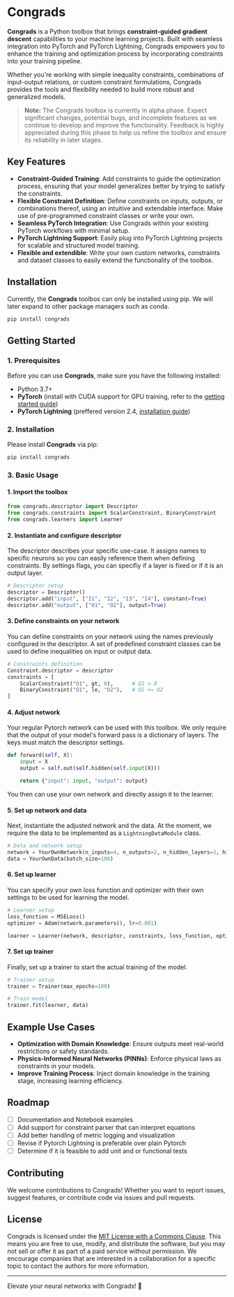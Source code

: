 # Congrads

**Congrads** is a Python toolbox that brings **constraint-guided gradient descent** capabilities to your machine learning projects. Built with seamless integration into PyTorch and PyTorch Lightning, Congrads empowers you to enhance the training and optimization process by incorporating constraints into your training pipeline.

Whether you're working with simple inequality constraints, combinations of input-output relations, or custom constraint formulations, Congrads provides the tools and flexibility needed to build more robust and generalized models.

> <strong>Note:</strong> The Congrads toolbox is currently in alpha phase. Expect significant changes, potential bugs, and incomplete features as we continue to develop and improve the functionality. Feedback is highly appreciated during this phase to help us refine the toolbox and ensure its reliability in later stages.

## Key Features

- **Constraint-Guided Training**: Add constraints to guide the optimization process, ensuring that your model generalizes better by trying to satisfy the constraints.
- **Flexible Constraint Definition**: Define constraints on inputs, outputs, or combinations thereof, using an intuitive and extendable interface. Make use of pre-programmed constraint classes or write your own.
- **Seamless PyTorch Integration**: Use Congrads within your existing PyTorch workflows with minimal setup.
- **PyTorch Lightning Support**: Easily plug into PyTorch Lightning projects for scalable and structured model training.
- **Flexible and extendible**: Write your own custom networks, constraints and dataset classes to easily extend the functionality of the toolbox.

## Installation

Currently, the **Congrads** toolbox can only be installed using pip. We will later expand to other package managers such as conda. 

```bash
pip install congrads
```

## Getting Started

### 1. **Prerequisites**

Before you can use **Congrads**, make sure you have the following installed:

- Python 3.7+
- **PyTorch** (install with CUDA support for GPU training, refer to the [getting started guide](https://pytorch.org/get-started/locally/))
- **PyTorch Lightning** (preffered version 2.4, [installation guide](https://lightning.ai/docs/pytorch/stable/starter/installation.html))

### 2. **Installation**

Please install **Congrads** via pip:

```bash
pip install congrads
```

### 3. **Basic Usage**

#### 1. Import the toolbox

```python
from congrads.descriptor import Descriptor
from congrads.constraints import ScalarConstraint, BinaryConstraint
from congrads.learners import Learner
```

#### 2. Instantiate and configure descriptor

The descriptor describes your specific use-case. It assigns names to specific neurons so you can easily reference them when defining constraints. By settings flags, you can specifiy if a layer is fixed or if it is an output layer.

```python
# Descriptor setup
descriptor = Descriptor()
descriptor.add("input", ["I1", "I2", "I3", "I4"], constant=True)
descriptor.add("output", ["O1", "O2"], output=True)
```

#### 3. Define constraints on your network

You can define constraints on your network using the names previously configured in the descriptor. A set of predefined constraint classes can be used to define inequalities on input or output data.

```python
# Constraints definition
Constraint.descriptor = descriptor
constraints = [
    ScalarConstraint("O1", gt, 0),      # O1 > 0
    BinaryConstraint("O1", le, "O2"),   # O1 <= O2
]
```

#### 4. Adjust network

Your regular Pytorch network can be used with this toolbox. We only require that the output of your model's forward pass is a dictionary of layers. The keys must match the descriptor settings.

```python
def forward(self, X):
    input = X
    output = self.out(self.hidden(self.input(X)))

    return {"input": input, "output": output}
```

You then can use your own network and directly assign it to the learner.

#### 5. Set up network and data

Next, instantiate the adjusted network and the data. At the moment, we require the data to be implemented as a `LightningDataModule` class.

```python
# Data and network setup
network = YourOwnNetwork(n_inputs=4, n_outputs=2, n_hidden_layers=3, hidden_dim=10)
data = YourOwnData(batch_size=100)
```

#### 6. Set up learner

You can specify your own loss function and optimizer with their own settings to be used for learning the model.

```python
# Learner setup
loss_function = MSELoss()
optimizer = Adam(network.parameters(), lr=0.001)

learner = Learner(network, descriptor, constraints, loss_function, optimizer)
```

#### 7. Set up trainer

Finally, set up a trainer to start the actual training of the model.

```python
# Trainer setup
trainer = Trainer(max_epochs=100)

# Train model
trainer.fit(learner, data)
```

## Example Use Cases

- **Optimization with Domain Knowledge**: Ensure outputs meet real-world restrictions or safety standards.
- **Physics-Informed Neural Networks (PINNs)**: Enforce physical laws as constraints in your models.
- **Improve Training Process**: Inject domain knowledge in the training stage, increasing learning efficiency.

## Roadmap

- [ ] Documentation and Notebook examples
- [ ] Add support for constraint parser that can interpret equations
- [ ] Add better handling of metric logging and visualization
- [ ] Revise if Pytorch Lightning is preferable over plain Pytorch
- [ ] Determine if it is feasible to add unit and or functional tests

## Contributing

We welcome contributions to Congrads! Whether you want to report issues, suggest features, or contribute code via issues and pull requests.

## License

Congrads is licensed under the [MIT License with a Commons Clause](LICENSE). This means you are free to use, modify, and distribute the software, but you may not sell or offer it as part of a paid service without permission. We encourage companies that are interested in a collaboration for a specific topic to contact the authors for more information.

---

Elevate your neural networks with Congrads! 🚀
